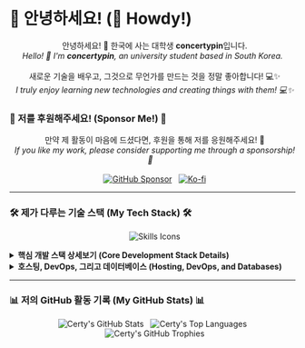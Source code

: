 # 👋 안녕하세요! (👋 Howdy!)

<p align="center">
  안녕하세요! 👋 한국에 사는 대학생 <strong>concertypin</strong>입니다. <br />
  <em>Hello! 👋 I'm <strong>concertypin</strong>, an university student based in South Korea.</em>
  <br /><br />
  새로운 기술을 배우고, 그것으로 무언가를 만드는 것을 정말 좋아합니다! 💻✨ <br />
  <em>I truly enjoy learning new technologies and creating things with them! 💻✨</em>
</p>

### 💖 저를 후원해주세요! (Sponsor Me!) 💖

<p align="center">
  만약 제 활동이 마음에 드셨다면, 후원을 통해 저를 응원해주세요! 💖 <br/>
  <em>If you like my work, please consider supporting me through a sponsorship! 💖</em>
  <br/><br/>
  <a href="https://github.com/sponsors/concertypin"><img src="https://img.shields.io/badge/GitHub%20Sponsor-EA4AAA?style=for-the-badge&logo=githubsponsors&logoColor=white" alt="GitHub Sponsor" /></a>
  <a href="https://ko-fi.com/eurokachan"><img src="https://img.shields.io/badge/Ko--fi-F16061?style=for-the-badge&logo=ko-fi&logoColor=white" alt="Ko-fi" /></a>
</p>

---

### 🛠️ 제가 다루는 기술 스택 (My Tech Stack) 🛠️

<p align="center">
  <img src="https://skillicons.dev/icons?i=ts,kotlin,py,c,cpp,vscode,pnpm,vite,idea,gradle,ktor,git,github,linux,azure,cloudflare,docker,firebase,gcp,githubactions,workers,fastapi,express,postgres,mongodb" alt="Skills Icons" />
</p>

<details>
<summary><strong>핵심 개발 스택 상세보기 (Core Development Stack Details)</strong></summary>

| 언어 (Language) | 개발 환경 & 도구 (Dev Environment & Tools) | 상세 설명 (Description) |
| :--- | :--- | :--- |
| 🌐 **TypeScript** | `VSCode` `pnpm` `Vite` `Rollup` | WSL 환경에서 타입스크립트로 웹 서비스를 만드는 것을 좋아합니다! ⚡<br/><em>I enjoy building web services with TypeScript in a WSL environment! ⚡</em> |
| 🤖 **Kotlin** | `IntelliJ IDEA` `Gradle` `Ktor` | Ktor로 서버와 클라이언트를 모두 개발하고, `kotlinx.Serialization`을 사용합니다! 🚀<br/><em>I develop both servers and clients with Ktor and use kotlinx.Serialization! 🚀</em> |
| 🐍 **Python** | `VSCode` `Poetry` `CPython 3.12+`| `FastAPI`나 `Flask`를 활용하고, 타입 어노테이션을 꼼꼼하게 쓰는 것을 중요하게 생각합니다!<br/><em>I utilize FastAPI or Flask and consider it important to use type annotations meticulously!</em> |
| ⚙️ **C/C++** | `VSCode` `GCC` `C20/C++20` | 표준 라이브러리를 중심으로 깔끔한 코드를 짜려고 노력 중입니다! 💪<br/><em>I'm trying to write clean code centered on the standard library! 💪</em> |

</details>

<details>
<summary><strong>호스팅, DevOps, 그리고 데이터베이스 (Hosting, DevOps, and Databases)</strong></summary>

* ☁️ **Hosting & DevOps:** `Azure`, `Cloudflare`, `Docker`, `Firebase`, `GCP`, `GitHub Actions`
* 🗄️ **Databases:** `PostgreSQL`, `MongoDB`, `SQLite`
* 🔧 **기타 (Etc.):** [`xonsh`](https://github.com/xonsh/xonsh) (제가 사용하는 쉘입니다! / *The shell I use!* 🐚), [`requests`](https://pypi.org/project/requests/)

</details>

---

### 📊 저의 GitHub 활동 기록 (My GitHub Stats) 📊

<p align="center">
  <img src="https://github-readme-stats.vercel.app/api?username=concertypin&show_icons=true&theme=tokyonight&hide_border=true&count_private=true&bg_color=1a1b27" alt="Certy's GitHub Stats" />
  <img src="https://github-readme-stats.vercel.app/api/top-langs/?username=concertypin&layout=compact&theme=tokyonight&hide_border=true&bg_color=1a1b27" alt="Certy's Top Languages" />
  <br/>
  <img src="https://github-profile-trophy.vercel.app/?username=concertypin&theme=tokyonight&no-frame=true&column=7" alt="Certy's GitHub Trophies" />
</p>
